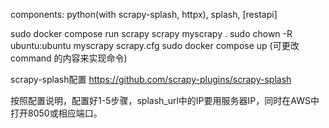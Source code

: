 components: python(with scrapy-splash, httpx), splash, [restapi]

sudo docker compose run scrapy scrapy myscrapy .
sudo chown -R ubuntu:ubuntu myscrapy scrapy.cfg
sudo docker compose up
(可更改command 的内容来实现命令)


scrapy-splash配置
https://github.com/scrapy-plugins/scrapy-splash

按照配置说明，配置好1-5步骤，splash_url中的IP要用服务器IP，同时在AWS中打开8050或相应端口。